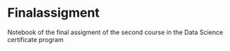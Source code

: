 # Finalassigment
Notebook of the final assigment of the second course in the Data Science certificate program
